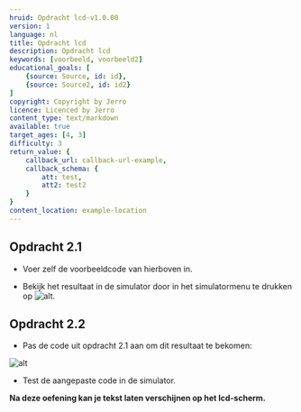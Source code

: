 ```yaml
---
hruid: Opdracht lcd-v1.0.00
version: 1
language: nl
title: Opdracht lcd
description: Opdracht lcd
keywords: [voorbeeld, voorbeeld2]
educational_goals: [
    {source: Source, id: id}, 
    {source: Source2, id: id2}
]
copyright: Copyright by Jerro
licence: Licenced by Jerro
content_type: text/markdown
available: true
target_ages: [4, 3]
difficulty: 3
return_value: {
    callback_url: callback-url-example,
    callback_schema: {
        att: test,
        att2: test2
    }
}
content_location: example-location
---
```


## Opdracht 2.1

* Voer zelf de voorbeeldcode van hierboven in.

* Bekijk het resultaat in de simulator door in het simulatormenu te drukken op ![alt](https://scholen.dwengo.org/static/play.png "Afb. Play").


## Opdracht 2.2

* Pas de code uit opdracht 2.1 aan om dit resultaat te bekomen:

![alt](https://scholen.dwengo.org/static/tekstophetscherm.png "Afb. lcd")

* Test de aangepaste code in de simulator.

**Na deze oefening kan je tekst laten verschijnen op het lcd-scherm.**